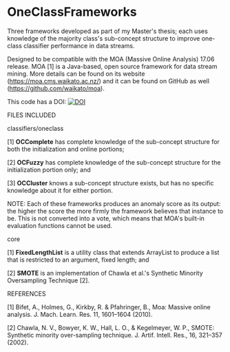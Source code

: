 # OneClassFrameworks
Three frameworks developed as part of my Master's thesis; each uses knowledge of the majority class's sub-concept structure to improve one-class classifier performance in data streams.

Designed to be compatible with the MOA (Massive Online Analysis) 17.06 release. MOA [1] is a Java-based, open source framework for data stream mining. More details can be found on its website (https://moa.cms.waikato.ac.nz/) and it can be found on GitHub as well (https://github.com/waikato/moa).

This code has a DOI: [![DOI](https://zenodo.org/badge/139605381.svg)](https://zenodo.org/badge/latestdoi/139605381)


FILES INCLUDED

classifiers/oneclass

[1] **OCComplete** has complete knowledge of the sub-concept structure for both the initialization and online portions;

[2] **OCFuzzy** has complete knowledge of the sub-concept structure for the initialization portion only; and

[3] **OCCluster** knows a sub-concept structure exists, but has no specific knowledge about it for either portion.

NOTE: Each of these frameworks produces an anomaly score as its output: the higher the score the more firmly the framework believes that instance to be. This is not converted into a vote, which means that MOA's built-in evaluation functions cannot be used.

core

[1] **FixedLengthList** is a utility class that extends ArrayList to produce a list that is restricted to an argument, fixed length; and

[2] **SMOTE** is an implementation of Chawla et al.'s Synthetic Minority Oversampling Technique [2].

REFERENCES

[1] Bifet, A., Holmes, G., Kirkby, R. & Pfahringer, B., Moa: Massive online analysis. J. Mach. Learn. Res. 11, 1601–1604 (2010).

[2] Chawla, N. V., Bowyer, K. W., Hall, L. O., & Kegelmeyer,  W. P., SMOTE: Synthetic minority over-sampling technique. J. Artif. Intell. Res., 16, 321–357 (2002).
